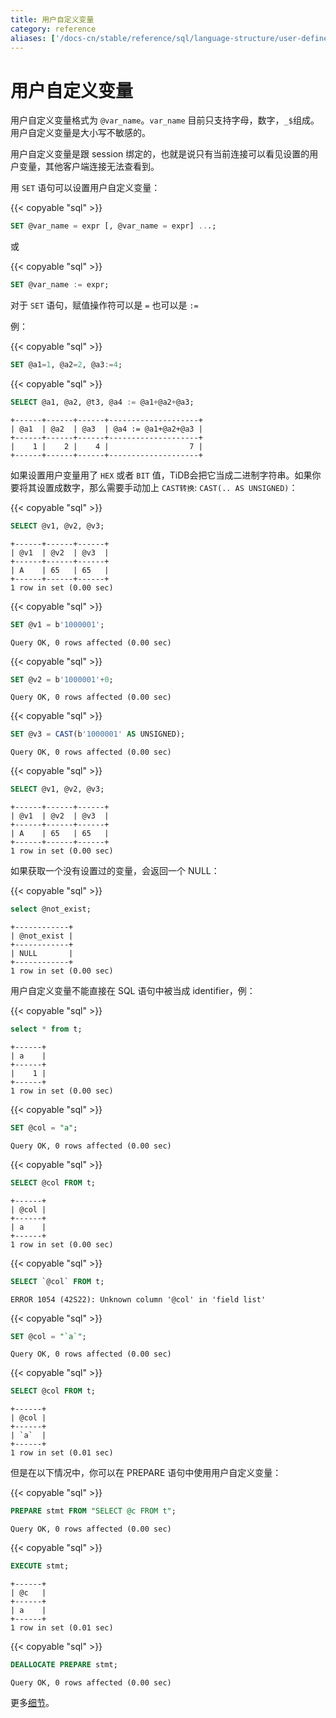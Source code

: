 ```yaml
---
title: 用户自定义变量
category: reference
aliases: ['/docs-cn/stable/reference/sql/language-structure/user-defined-variables/']
---
```


# 用户自定义变量

用户自定义变量格式为 `@var_name`。`var_name` 目前只支持字母，数字，`_$`组成。用户自定义变量是大小写不敏感的。

用户自定义变量是跟 session 绑定的，也就是说只有当前连接可以看见设置的用户变量，其他客户端连接无法查看到。

用 `SET` 语句可以设置用户自定义变量：

{{< copyable "sql" >}}

```sql
SET @var_name = expr [, @var_name = expr] ...;
```

或

{{< copyable "sql" >}}

```sql
SET @var_name := expr;
```

对于 `SET` 语句，赋值操作符可以是 `=` 也可以是 `:=`

例：

{{< copyable "sql" >}}

```sql
SET @a1=1, @a2=2, @a3:=4;
```

{{< copyable "sql" >}}

```sql
SELECT @a1, @a2, @t3, @a4 := @a1+@a2+@a3;
```

```
+------+------+------+--------------------+
| @a1  | @a2  | @a3  | @a4 := @a1+@a2+@a3 |
+------+------+------+--------------------+
|    1 |    2 |    4 |                  7 |
+------+------+------+--------------------+
```

如果设置用户变量用了 `HEX` 或者 `BIT` 值，TiDB会把它当成二进制字符串。如果你要将其设置成数字，那么需要手动加上 `CAST转换`: `CAST(.. AS UNSIGNED)`：

{{< copyable "sql" >}}

```sql
SELECT @v1, @v2, @v3;
```

```
+------+------+------+
| @v1  | @v2  | @v3  |
+------+------+------+
| A    | 65   | 65   |
+------+------+------+
1 row in set (0.00 sec)
```

{{< copyable "sql" >}}

```sql
SET @v1 = b'1000001';
```

```
Query OK, 0 rows affected (0.00 sec)
```

{{< copyable "sql" >}}

```sql
SET @v2 = b'1000001'+0;
```

```
Query OK, 0 rows affected (0.00 sec)
```

{{< copyable "sql" >}}

```sql
SET @v3 = CAST(b'1000001' AS UNSIGNED);
```

```
Query OK, 0 rows affected (0.00 sec)
```

{{< copyable "sql" >}}

```sql
SELECT @v1, @v2, @v3;
```

```
+------+------+------+
| @v1  | @v2  | @v3  |
+------+------+------+
| A    | 65   | 65   |
+------+------+------+
1 row in set (0.00 sec)
```

如果获取一个没有设置过的变量，会返回一个 NULL：

{{< copyable "sql" >}}

```sql
select @not_exist;
```

```
+------------+
| @not_exist |
+------------+
| NULL       |
+------------+
1 row in set (0.00 sec)
```

用户自定义变量不能直接在 SQL 语句中被当成 identifier，例：

{{< copyable "sql" >}}

```sql
select * from t;
```

```
+------+
| a    |
+------+
|    1 |
+------+
1 row in set (0.00 sec)
```

{{< copyable "sql" >}}

```sql
SET @col = "a";
```

```
Query OK, 0 rows affected (0.00 sec)
```

{{< copyable "sql" >}}

```sql
SELECT @col FROM t;
```

```
+------+
| @col |
+------+
| a    |
+------+
1 row in set (0.00 sec)
```

{{< copyable "sql" >}}

```sql
SELECT `@col` FROM t;
```

```
ERROR 1054 (42S22): Unknown column '@col' in 'field list'
```

{{< copyable "sql" >}}

```sql
SET @col = "`a`";
```

```
Query OK, 0 rows affected (0.00 sec)
```

{{< copyable "sql" >}}

```sql
SELECT @col FROM t;
```

```
+------+
| @col |
+------+
| `a`  |
+------+
1 row in set (0.01 sec)
```

但是在以下情况中，你可以在 PREPARE 语句中使用用户自定义变量：

{{< copyable "sql" >}}

```sql
PREPARE stmt FROM "SELECT @c FROM t";
```

```
Query OK, 0 rows affected (0.00 sec)
```

{{< copyable "sql" >}}

```sql
EXECUTE stmt;
```

```
+------+
| @c   |
+------+
| a    |
+------+
1 row in set (0.01 sec)
```

{{< copyable "sql" >}}

```sql
DEALLOCATE PREPARE stmt;
```

```
Query OK, 0 rows affected (0.00 sec)
```

更多[细节](https://dev.mysql.com/doc/refman/5.7/en/user-variables.html)。

